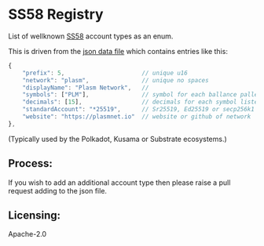 # SS58 Registry

List of wellknown [SS58](https://github.com/paritytech/substrate/wiki/External-Address-Format-(SS58)) account types as an enum.

This is driven from the [json data file](src/ss58-registry.json) which contains entries like this:

```js
{
	"prefix": 5,                      // unique u16
	"network": "plasm",               // unique no spaces
	"displayName": "Plasm Network",   //
	"symbols": ["PLM"],               // symbol for each ballance pallet (usually one)
	"decimals": [15],                 // decimals for each symbol listed.
	"standardAccount": "*25519",      // Sr25519, Ed25519 or secp256k1
	"website": "https://plasmnet.io"  // website or github of network
},
```

(Typically used by the Polkadot, Kusama or Substrate ecosystems.)

## Process:

If you wish to add an additional account type then please raise a pull request adding to the json file.

## Licensing:

Apache-2.0
